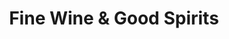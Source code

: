 ---
title: "Fine Wine & Good Spirits"
url: /edwardsville/fine-wine-and-good-spirits/
shop: alcohol
---
